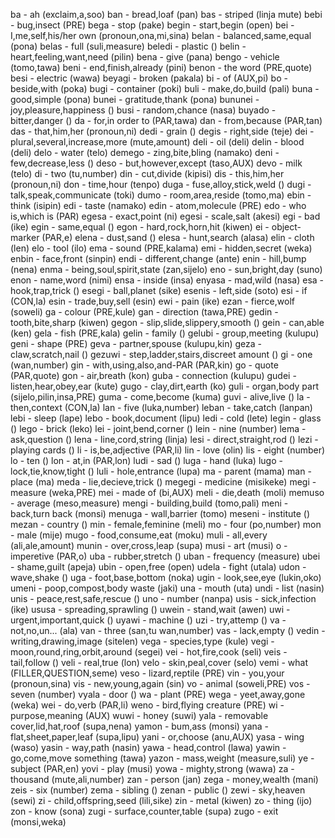 
ba - ah (exclaim,a,soo)
ban - bread,loaf (pan)
bas - striped (linja mute)
bebi - bug,insect (PRE)
bega - stop (pake)
begin - start,begin (open)
bei - I,me,self,his/her own (pronoun,ona,mi,sina)
belan - balanced,same,equal (pona)
belas - full (suli,measure)
beledi - plastic ()
belin - heart,feeling,want,need (pilin)
bena - give (pana)
bengo - vehicle (tomo,tawa)
beni - end,finish,already (pini)
benon - the word (PRE,quote)
besi - electric (wawa)
beyagi - broken (pakala)
bi - of (AUX,pi)
bo - beside,with (poka)
bugi - container (poki)
buli - make,do,build (pali)
buna - good,simple (pona)
bunei - gratitude,thank (pona)
bununei - joy,pleasure,happiness ()
busi - random,chance (nasa)
buyado - bitter,danger ()
da - for,in order to (PAR,tawa)
dan - from,because (PAR,tan)
das - that,him,her (pronoun,ni)
dedi - grain ()
degis - right,side (teje)
dei - plural,several,increase,more (mute,amount)
deli - oil (deli)
delin - blood (deli)
delo - water (telo)
demego - zing,bite,bling (namako)
deni - few,decrease,less ()
deso - but,however,except (taso,AUX)
devo - milk (telo)
di - two (tu,number)
din - cut,divide (kipisi)
dis - this,him,her (pronoun,ni)
don - time,hour (tenpo)
duga - fuse,alloy,stick,weld ()
dugi - talk,speak,communicate (toki)
dumo - room,area,reside (tomo,ma)
ebin - think (isipin)
edi - taste (namako)
edin - atom,molecule (PRE)
edo - who is,which is (PAR)
egesa - exact,point (ni)
egesi - scale,salt (akesi)
egi - bad (ike)
egin - same,equal ()
egon - hard,rock,horn,hit (kiwen)
ei - object-marker (PAR,e)
elena - dust,sand ()
elesa - hunt,search (alasa)
elin - cloth (len)
elo - tool (ilo)
ema - sound (PRE,kalama)
emi - hidden,secret (weka)
enbin - face,front (sinpin)
endi - different,change (ante)
enin - hill,bump (nena)
enma - being,soul,spirit,state (zan,sijelo)
eno - sun,bright,day (suno)
enon - name,word (nimi)
ensa - inside (insa)
enyasa - mad,wild (nasa)
esa - hook,trap,trick ()
esegi - ball,planet (sike)
esenis - left,side (soto)
esi - if (CON,la)
esin - trade,buy,sell (esin)
ewi - pain (ike)
ezan - fierce,wolf (soweli)
ga - colour (PRE,kule)
gan - direction (tawa,PRE)
gedin - tooth,bite,sharp (kiwen)
gegon - slip,slide,slippery,smooth ()
gein - can,able (ken)
gela - fish (PRE,kala)
gelin - family ()
gelubi - group,meeting (kulupu)
geni - shape (PRE)
geva - partner,spouse (kulupu,kin)
geza - claw,scratch,nail ()
gezuwi - step,ladder,stairs,discreet amount ()
gi - one (wan,number)
gin - with,using,also,and-PAR (PAR,kin)
go - quote (PAR,quote)
gon - air,breath (kon)
guba - connection (kulupu)
gudei - listen,hear,obey,ear (kute)
gugo - clay,dirt,earth (ko)
guli - organ,body part (sijelo,pilin,insa,PRE)
guma - come,become (kuma)
guvi - alive,live ()
la - then,context (CON,la)
lan - five (luka,number)
leban - take,catch (lanpan)
lebi - sleep (lape)
lebo - book,document (lipu)
ledi - cold (lete)
legin - glass ()
lego - brick (leko)
lei - joint,bend,corner ()
lein - nine (number)
lema - ask,question ()
lena - line,cord,string (linja)
lesi - direct,straight,rod ()
lezi - playing cards ()
li - is,be,adjective (PAR,li)
lin - love (olin)
lis - eight (number)
lo - ten ()
lon - at,in (PAR,lon)
ludi - sad ()
luga - hand (luka)
lugo - lock,tie,know,tight ()
luli - hole,entrance (lupa)
ma - parent (mama)
man - place (ma)
meda - lie,decieve,trick ()
megegi - medicine (misikeke)
megi - measure (weka,PRE)
mei - made of (bi,AUX)
meli - die,death (moli)
memuso - average (meso,measure)
mengi - building,build (tomo,pali)
meni - back,turn back (monsi)
menuga - wall,barrier (tomo)
meseni - institute ()
mezan - country ()
min - female,feminine (meli)
mo - four (po,number)
mon - male (mije)
mugo - food,consume,eat (moku)
muli - all,every (ali,ale,amount)
munin - over,cross,leap (supa)
musi - art (musi)
o - imperetive (PAR,o)
uba - rubber,stretch ()
uban - frequency (measure)
ubei - shame,guilt (apeja)
ubin - open,free (open)
udela - fight (utala)
udon - wave,shake ()
uga - foot,base,bottom (noka)
ugin - look,see,eye (lukin,oko)
umeni - poop,compost,body waste (jaki)
una - mouth (uta)
undi - list (nasin)
unis - peace,rest,safe,rescue ()
uno - number (nanpa)
usis - sick,infection (ike)
ususa - spreading,sprawling ()
uwein - stand,wait (awen)
uwi - urgent,important,quick ()
uyawi - machine ()
uzi - try,attemp ()
va - not,no,un... (ala)
van - three (san,tu wan,number)
vas - lack,empty ()
vedin - writing,drawing,image (sitelen)
vega - species,type (kule)
vegi - moon,round,ring,orbit,around (segei)
vei - hot,fire,cook (seli)
veis - tail,follow ()
veli - real,true (lon)
velo - skin,peal,cover (selo)
vemi - what (FILLER,QUESTION,seme)
veso - lizard,reptile (PRE)
vin - you,your (pronoun,sina)
vis - new,young,again (sin)
vo - animal (soweli,PRE)
vos - seven (number)
vyala - door ()
wa - plant (PRE)
wega - yeet,away,gone (weka)
wei - do,verb (PAR,li)
weno - bird,flying creature (PRE)
wi - purpose,meaning (AUX)
wuwi - honey (suwi)
yala - removable cover,lid,hat,roof (supa,nena)
yamon - bum,ass (monsi)
yana - flat,sheet,paper,leaf (supa,lipu)
yani - or,choose (anu,AUX)
yasa - wing (waso)
yasin - way,path (nasin)
yawa - head,control (lawa)
yawin - go,come,move something (tawa)
yazon - mass,weight (measure,suli)
ye - subject (PAR,en)
yovi - play (musi)
yowa - mighty,strong (wawa)
za - thousand (mute,ali,number)
zan - person (jan)
zega - money,wealth (mani)
zeis - six (number)
zema - sibling ()
zenan - public ()
zewi - sky,heaven (sewi)
zi - child,offspring,seed (lili,sike)
zin - metal (kiwen)
zo - thing (ijo)
zon - know (sona)
zugi - surface,counter,table (supa)
zugo - exit (monsi,weka)
